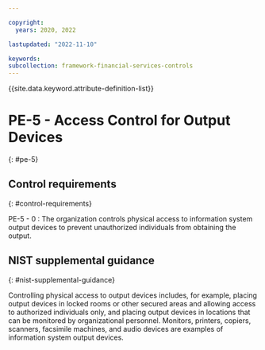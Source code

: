 ```yaml
---

copyright:
  years: 2020, 2022

lastupdated: "2022-11-10"

keywords: 
subcollection: framework-financial-services-controls
---
```


{{site.data.keyword.attribute-definition-list}}

               
# PE-5 - Access Control for Output Devices
{: #pe-5}

## Control requirements
{: #control-requirements}

PE-5 - 0
    : The organization controls physical access to information system output devices to prevent unauthorized individuals from obtaining the output.

## NIST supplemental guidance
{: #nist-supplemental-guidance}

Controlling physical access to output devices includes, for example, placing output devices in locked rooms or other secured areas and allowing access to authorized individuals only, and placing output devices in locations that can be monitored by organizational personnel. Monitors, printers, copiers, scanners, facsimile machines, and audio devices are examples of information system output devices.





